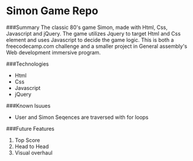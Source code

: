 # Simon Game Repo

###Summary
The classic 80's game Simon, made with Html, Css, Javascript and jQuery. The game utilizes Jquery to target Html and Css element and uses Javascript to decide the game logic. This is both a freecodecamp.com challenge and a smaller project in General assembly's Web development immersive program.

###Technologies
* Html
* Css
* Javascript
* jQuery

###Known Isuues
* User and Simon Seqences are traversed with for loops 

###Future Features
1. Top Score
2. Head to Head
3. Visual overhaul
                                                                                                                                                                                                                                                                                                                                                                                                                                                                                                                                                                                                                                                                                                                                                                                                                          

